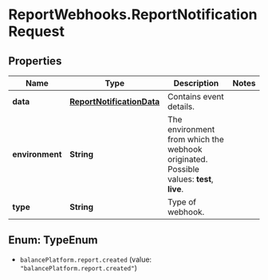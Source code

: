 # ReportWebhooks.ReportNotificationRequest

## Properties

Name | Type | Description | Notes
------------ | ------------- | ------------- | -------------
**data** | [**ReportNotificationData**](ReportNotificationData.md) | Contains event details. | 
**environment** | **String** | The environment from which the webhook originated.  Possible values: **test**, **live**. | 
**type** | **String** | Type of webhook. | 



## Enum: TypeEnum


* `balancePlatform.report.created` (value: `"balancePlatform.report.created"`)




